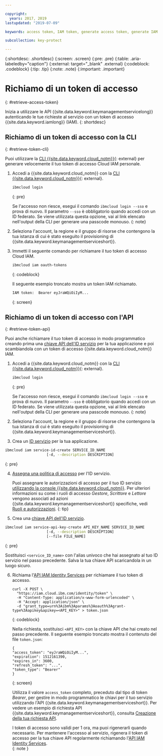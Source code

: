 ```yaml
---

copyright:
  years: 2017, 2019
lastupdated: "2019-07-09"

keywords: access token, IAM token, generate access token, generate IAM token, get access token, get IAM token, IAM token API, IAM token CLI

subcollection: key-protect

---
```


{:shortdesc: .shortdesc}
{:screen: .screen}
{:pre: .pre}
{:table: .aria-labeledby="caption"}
{:external: target="_blank" .external}
{:codeblock: .codeblock}
{:tip: .tip}
{:note: .note}
{:important: .important}

# Richiamo di un token di accesso
{: #retrieve-access-token}

Inizia a utilizzare le API {{site.data.keyword.keymanagementservicelong}} autenticando le tue richieste al servizio con un token di accesso {{site.data.keyword.iamlong}} (IAM).
{: shortdesc}

## Richiamo di un token di accesso con la CLI
{: #retrieve-token-cli}

Puoi utilizzare la [CLI {{site.data.keyword.cloud_notm}}](/docs/cli?topic=cloud-cli-getting-started){: external} per generare velocemente il tuo token di accesso Cloud IAM personale.

1. Accedi a {{site.data.keyword.cloud_notm}} con la [CLI {{site.data.keyword.cloud_notm}}](/docs/cli?topic=cloud-cli-getting-started){: external}.

    ```sh
    ibmcloud login 
    ```
    {: pre}

    Se l'accesso non riesce, esegui il comando `ibmcloud login --sso` e prova di nuovo. Il parametro `--sso` è obbligatorio quando
accedi con un ID federato. Se viene utilizzata questa opzione, vai al link elencato nell'output della CLI
per generare una passcode monouso.
    {: note}

2. Seleziona l'account, la regione e il gruppo di risorse che contengono la tua istanza di cui è stato eseguito il provisioning di {{site.data.keyword.keymanagementserviceshort}}.

3. Immetti il seguente comando per richiamare il tuo token di accesso Cloud IAM.

    ```sh
    ibmcloud iam oauth-tokens
    ```
    {: codeblock}

    Il seguente esempio troncato mostra un token IAM richiamato.

    ```sh
    IAM token:  Bearer eyJraWQiOiIyM...
    ```
    {: screen}

## Richiamo di un token di accesso con l'API
{: #retrieve-token-api}

Puoi anche richiamare il tuo token di accesso in modo programmatico creando prima una [chiave API dell'ID servizio](/docs/iam?topic=iam-serviceidapikeys) per la tua applicazione e poi scambiandola con un token di accesso {{site.data.keyword.cloud_notm}} IAM.

1. Accedi a {{site.data.keyword.cloud_notm}} con la [CLI {{site.data.keyword.cloud_notm}}](/docs/cli?topic=cloud-cli-getting-started){: external}.

    ```sh
    ibmcloud login 
    ```
    {: pre}

    Se l'accesso non riesce, esegui il comando `ibmcloud login --sso` e prova di nuovo. Il parametro `--sso` è obbligatorio quando
accedi con un ID federato. Se viene utilizzata questa opzione, vai al link elencato nell'output della CLI
per generare una passcode monouso.
    {: note}

2. Seleziona l'account, la regione e il gruppo di risorse che contengono la tua istanza di cui è stato eseguito il provisioning di {{site.data.keyword.keymanagementserviceshort}}.

3. Crea un [ID servizio](/docs/iam?topic=iam-serviceids#creating-a-service-id) per la tua applicazione.

  ```sh
  ibmcloud iam service-id-create SERVICE_ID_NAME
                     [-d, --description DESCRIPTION]
  ```
  {: pre}

4. [Assegna una politica di accesso](/docs/iam?topic=iam-serviceidpolicy) per l'ID servizio.

    Puoi assegnare le autorizzazioni di accesso per il tuo ID servizio [utilizzando la console {{site.data.keyword.cloud_notm}}](/docs/iam?topic=iam-serviceidpolicy#access_new). Per ulteriori informazioni su come i ruoli di accesso _Gestore_, _Scrittore_ e _Lettore_ vengono associati ad azioni {{site.data.keyword.keymanagementserviceshort}} specifiche, vedi [Ruoli e autorizzazioni](/docs/services/key-protect?topic=key-protect-manage-access#roles).
    {: tip}

5. Crea una [chiave API dell'ID servizio](/docs/iam?topic=iam-serviceidapikeys).

  ```sh
  ibmcloud iam service-api-key-create API_KEY_NAME SERVICE_ID_NAME
                     [-d, --description DESCRIPTION]
                     [--file FILE_NAME]
  ```
  {: pre}

  Sostituisci `<service_ID_name>` con l'alias univoco che hai assegnato al tuo ID servizio nel passo precedente. Salva la tua chiave API scaricandola in un luogo sicuro. 

6. Richiama l'[API IAM Identity Services](https://{DomainName}/apidocs/iam-identity-token-api) per richiamare il tuo token di accesso.

    ```cURL
    curl -X POST \
      "https://iam.cloud.ibm.com/identity/token" \
      -H "Content-Type: application/x-www-form-urlencoded" \
      -H "Accept: application/json" \
      -d "grant_type=urn%3Aibm%3Aparams%3Aoauth%3Agrant-type%3Aapikey&apikey=<API_KEY>" > token.json
    ```
    {: codeblock}

    Nella richiesta, sostituisci `<API_KEY>` con la chiave API che hai creato nel passo precedente. Il seguente esempio troncato mostra il contenuto del file `token.json`:

    ```
    {
    "access_token": "eyJraWQiOiIyM...",
    "expiration": 1512161390,
    "expires_in": 3600,
    "refresh_token": "...",
    "token_type": "Bearer"
    }
    ```
    {: screen}

    Utilizza il valore `access_token` completo, preceduto dal tipo di token _Bearer_, per gestire in modo programmatico le chiavi per il tuo servizio utilizzando l'API {{site.data.keyword.keymanagementserviceshort}}. Per vedere un esempio di richiesta API {{site.data.keyword.keymanagementserviceshort}}, consulta [Creazione della tua richiesta API](/docs/services/key-protect?topic=key-protect-set-up-api#form-api-request).

    I token di accesso sono validi per 1 ora, ma puoi rigenerarli quando necessario. Per mantenere l'accesso al servizio, rigenera il token di accesso per la tua chiave API regolarmente richiamando l'[API IAM Identity Services](https://{DomainName}/apidocs/iam-identity-token-api).   
    {: note }

    <!--You can also pipe the output to `jq`, and then grab only the `access_token` value `| jq .access_token-->

    <!--You use IBM® Cloud Identity and Access Management (IAM) tokens to make authenticated requests to IBM Watson™ services without embedding service credentials in every call. IAM authentication uses access tokens for authentication, which you acquire by sending a request with an API key.-->
